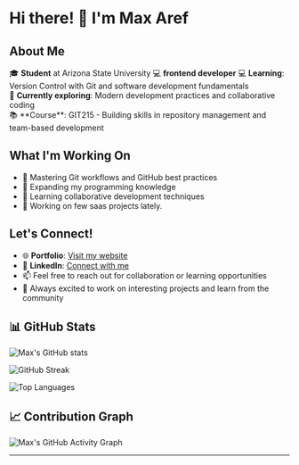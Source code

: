 # Hi there! 👋 I'm Max Aref

## About Me

🎓 **Student** at Arizona State University 💻 **frontend developer** 💻
**Learning**: Version Control with Git and software development fundamentals  
🌱 **Currently exploring**: Modern development practices and collaborative
coding  
📚 \*\*Course\*\*: GIT215 - Building skills in repository management and
team-based development

## What I'm Working On

- 🔧 Mastering Git workflows and GitHub best practices
- 📖 Expanding my programming knowledge
- 🤝 Learning collaborative development techniques
- 🔧 Working on few saas projects lately.

## Let's Connect!

- 🌐 **Portfolio**: [Visit my website](https://maximilian-aref.dev/)
- 💼 **LinkedIn**: [Connect with me](https://www.linkedin.com/in/maxaref/)
- 📫 Feel free to reach out for collaboration or learning opportunities
- 🚀 Always excited to work on interesting projects and learn from the community

## 📊 GitHub Stats

![Max's GitHub stats](https://github-readme-stats.vercel.app/api?username=Max-Aref&show_icons=true&theme=radical)

![GitHub Streak](https://github-readme-streak-stats.herokuapp.com/?user=Max-Aref&theme=radical)

![Top Languages](https://github-readme-stats.vercel.app/api/top-langs/?username=Max-Aref&layout=compact&theme=radical)

## 📈 Contribution Graph

![Max's GitHub Activity Graph](https://github-readme-activity-graph.vercel.app/graph?username=Max-Aref&theme=radical)

---
